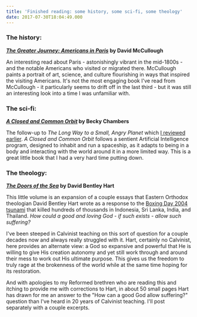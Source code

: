 ```yaml
---
title: 'Finished reading: some history, some sci-fi, some theology'
date: 2017-07-30T18:04:49.000
---
```


### The history:

**[_The Greater Journey: Americans in Paris_](http://amzn.to/2v6zlcq) by David McCullough**

An interesting read about Paris - astonishingly vibrant in the mid-1800s - and the notable Americans who visited or migrated there. McCullough paints a portrait of art, science, and culture flourishing in ways that inspired the visiting Americans. It's not the most engaging book I've read from McCullough - it particularly seems to drift off in the last third - but it was still an interesting look into a time I was unfamiliar with.

### The sci-fi:

**[_A Closed and Common Orbit_](http://amzn.to/2hbxIVc) by Becky Chambers**

The follow-up to _The Long Way to a Small, Angry Planet_ which [I reviewed earlier](/17/07/yep-still-reading/). _A Closed and Common Orbit_ follows a sentient Artificial Intelligence program, designed to inhabit and run a spaceship, as it adapts to being in a body and interacting with the world around it in a more limited way. This is a great little book that I had a very hard time putting down.

### The theology:

**[_The Doors of the Sea_](http://amzn.to/2uIPaVP) by David Bentley Hart**

This little volume is an expansion of a couple essays that Eastern Orthodox theologian David Bentley Hart wrote as a response to the [Boxing Day 2004 tsunami](https://en.wikipedia.org/wiki/2004_Indian_Ocean_earthquake_and_tsunami) that killed hundreds of thousands in Indonesia, Sri Lanka, India, and Thailand. _How could a good and loving God - if such exists - allow such suffering?_

I've been steeped in Calvinist teaching on this sort of question for a couple decades now and always really struggled with it. Hart, certainly no Calvinist, here provides an alternate view: a God so expansive and powerful that He is willing to give His creation autonomy and yet still work through and around their mess to work out His ultimate purpose. This gives us the freedom to truly rage at the brokenness of the world while at the same time hoping for its restoration.

And with apologies to my Reformed brethren who are reading this and itching to provide me with corrections to Hart, in about 50 small pages Hart has drawn for me an answer to the "How can a good God allow suffering?" question than I've heard in 20 years of Calvinist teaching. I'll post separately with a couple excerpts.
